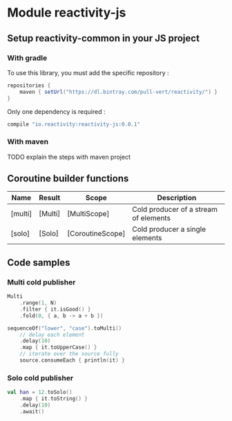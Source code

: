# Module reactivity-js

## Setup reactivity-common in your JS project

### With gradle

To use this library, you must add the specific repository :

```groovy
repositories {
    maven { setUrl("https://dl.bintray.com/pull-vert/reactivity/") }
}
```

Only one dependency is required :

```groovy
compile "io.reactivity:reactivity-js:0.0.1"
```

### With maven

TODO explain the steps with maven project

## Coroutine builder functions

| **Name**      | **Result**    | **Scope**        | **Description**
| ------------- | ------------- | ---------------- | ---------------
| [multi]       | [Multi]       | [MultiScope]     | Cold producer of a stream of elements
| [solo]        | [Solo]        | [CoroutineScope] | Cold producer a single elements

## Code samples

### Multi cold publisher

```kotlin
Multi
    .range(1, N)
    .filter { it.isGood() }
    .fold(0, { a, b -> a + b })
```

```kotlin
sequenceOf("lower", "case").toMulti()
    // delay each element
    .delay(10)
    .map { it.toUpperCase() }
    // iterate over the source fully
    source.consumeEach { println(it) }
```

### Solo cold publisher

```kotlin
val han = 12.toSolo()
    .map { it.toString() }
    .delay(10)
    .await()
```
